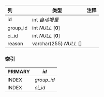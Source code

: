 | 列       | 类型                   | 注释 |
| :------- | ---------------------- | ---- |
| id       | int *自动增量*         |      |
| group_id | int *NULL* [**0**]     |      |
| ci_id    | int *NULL* [**0**]     |      |
| reason   | varchar(255) *NULL* [] |      |

### 索引

| PRIMARY | *id*       |
| :------ | ---------- |
| INDEX   | *group_id* |
| INDEX   | *ci_id*    |